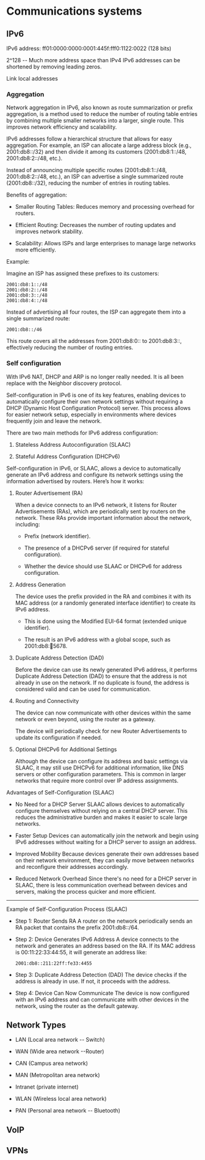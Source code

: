 # Communications systems

## IPv6

IPv6 address: ff01:0000:0000:0001:445f:fff0:1122:0022 (128 bits) 

2^128 -- Much more address space than IPv4
IPv6 addresses can be shortened by removing leading zeros.

Link local addresses


### Aggregation
Network aggregation in IPv6, also known as route summarization or prefix aggregation, is a method used to reduce the number of routing table entries by combining multiple smaller networks into a larger, single route. This improves network efficiency and scalability.

IPv6 addresses follow a hierarchical structure that allows for easy aggregation. For example, an ISP can allocate a large address block (e.g., 2001:db8::/32) and then divide it among its customers (2001:db8:1::/48, 2001:db8:2::/48, etc.).

Instead of announcing multiple specific routes (2001:db8:1::/48, 2001:db8:2::/48, etc.), an ISP can advertise a single summarized route (2001:db8::/32), reducing the number of entries in routing tables.

Benefits of aggregation:

- Smaller Routing Tables: Reduces memory and processing overhead for routers.

- Efficient Routing: Decreases the number of routing updates and improves network stability.

- Scalability: Allows ISPs and large enterprises to manage large networks more efficiently.

Example:

Imagine an ISP has assigned these prefixes to its customers:

```shell
2001:db8:1::/48
2001:db8:2::/48
2001:db8:3::/48
2001:db8:4::/48
```

Instead of advertising all four routes, the ISP can aggregate them into a single summarized route:

```shell
2001:db8::/46
```

This route covers all the addresses from 2001:db8:0:: to 2001:db8:3::, effectively reducing the number of routing entries.

### Self configuration
With IPv6 NAT, DHCP and ARP is no longer really needed. It is all been replace with the Neighbor discovery protocol.

Self-configuration in IPv6 is one of its key features, enabling devices to automatically configure their own network settings without requiring a DHCP (Dynamic Host Configuration Protocol) server. This process allows for easier network setup, especially in environments where devices frequently join and leave the network.

There are two main methods for IPv6 address configuration:

1. Stateless Address Autoconfiguration (SLAAC)

2. Stateful Address Configuration (DHCPv6)


Self-configuration in IPv6, or SLAAC, allows a device to automatically generate an IPv6 address and configure its network settings using the information advertised by routers. Here’s how it works:

1. Router Advertisement (RA)

    When a device connects to an IPv6 network, it listens for Router Advertisements (RAs), which are periodically sent by routers on the network. These RAs provide important information about the network, including:

    - Prefix (network identifier).

    - The presence of a DHCPv6 server (if required for stateful configuration).

    - Whether the device should use SLAAC or DHCPv6 for address configuration.

2. Address Generation

    The device uses the prefix provided in the RA and combines it with its MAC address (or a randomly generated interface identifier) to create its IPv6 address.

    - This is done using the Modified EUI-64 format (extended unique identifier).

    - The result is an IPv6 address with a global scope, such as 2001:db8::1234:5678.

3. Duplicate Address Detection (DAD)

    Before the device can use its newly generated IPv6 address, it performs Duplicate Address Detection (DAD) to ensure that the address is not already in use on the network. If no duplicate is found, the address is considered valid and can be used for communication.

4. Routing and Connectivity

    The device can now communicate with other devices within the same network or even beyond, using the router as a gateway.

    The device will periodically check for new Router Advertisements to update its configuration if needed.

5. Optional DHCPv6 for Additional Settings

    Although the device can configure its address and basic settings via SLAAC, it may still use DHCPv6 for additional information, like DNS servers or other configuration parameters. This is common in larger networks that require more control over IP address assignments.

Advantages of Self-Configuration (SLAAC)

- No Need for a DHCP Server
SLAAC allows devices to automatically configure themselves without relying on a central DHCP server. This reduces the administrative burden and makes it easier to scale large networks.

- Faster Setup
Devices can automatically join the network and begin using IPv6 addresses without waiting for a DHCP server to assign an address.

- Improved Mobility
Because devices generate their own addresses based on their network environment, they can easily move between networks and reconfigure their addresses accordingly.

- Reduced Network Overhead
Since there's no need for a DHCP server in SLAAC, there is less communication overhead between devices and servers, making the process quicker and more efficient.

----------------------------------

Example of Self-Configuration Process (SLAAC)

- Step 1: Router Sends RA
A router on the network periodically sends an RA packet that contains the prefix 2001:db8::/64.

- Step 2: Device Generates IPv6 Address
A device connects to the network and generates an address based on the RA. If its MAC address is 00:11:22:33:44:55, it will generate an address like:

    ```shell
    2001:db8::211:22ff:fe33:4455
    ```

- Step 3: Duplicate Address Detection (DAD)
The device checks if the address is already in use. If not, it proceeds with the address.

- Step 4: Device Can Now Communicate
The device is now configured with an IPv6 address and can communicate with other devices in the network, using the router as the default gateway.

## Network Types

- LAN (Local area network -- Switch)

- WAN (Wide area network --Router)

- CAN (Campus area network)

- MAN (Metropolitan area network)

- Intranet (private internet)

- WLAN (Wireless local area network)

- PAN (Personal area network -- Bluetooth)

## VoIP


## VPNs



